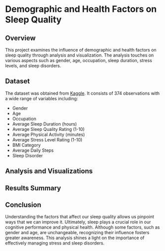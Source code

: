 # **Demographic and Health Factors on Sleep Quality**

## **Overview**

This project examines the influence of demographic and health factors on sleep quality through analysis and visualization. The analysis touches on various aspects such as gender, age, occupation, sleep duration, stress levels, and sleep disorders.

## **Dataset**

The dataset was obtained from [Kaggle](https://www.kaggle.com/datasets/uom190346a/sleep-health-and-lifestyle-dataset). It consists of 374 observations with a wide range of variables including:

- Gender
- Age
- Occupation
- Average Sleep Duration (hours)
- Average Sleep Quality Rating (1-10)
- Average Physical Activity (minutes)
- Average Stress Level Rating (1-10)
- BMI Category
- Average Daily Steps
- Sleep Disorder

## **Analysis and Visualizations**

## **Results Summary**

## **Conclusion**

Understanding the factors that affect our sleep quality allows us pinpoint ways that we can improve it. Ultimately, sleep plays a crucial role in our cognitive performance and physical health. Although some factors, such as gender and age, are unchangeable, recognizing their influence fosters greater awareness. This analysis shines a light on the importance of effectively managing stress and sleep disorders. 
